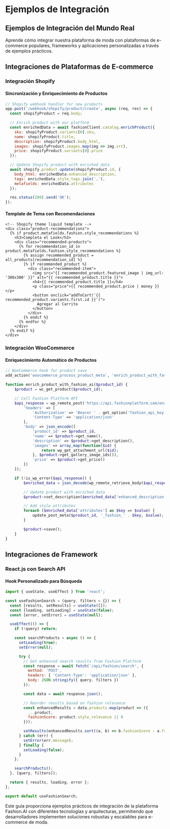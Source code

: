 # Ejemplos de Integración


## Ejemplos de Integración del Mundo Real

Aprende cómo integrar nuestra plataforma de moda con plataformas de e-commerce populares, frameworks y aplicaciones personalizadas a través de ejemplos prácticos.

## Integraciones de Plataformas de E-commerce

### Integración Shopify

#### Sincronización y Enriquecimiento de Productos
```javascript
// Shopify webhook handler for new products
app.post('/webhook/shopify/product/create', async (req, res) => {
  const shopifyProduct = req.body;

  // Enrich product with our platform
  const enrichedData = await fashionClient.catalog.enrichProduct({
    sku: shopifyProduct.variants[0].sku,
    name: shopifyProduct.title,
    description: shopifyProduct.body_html,
    images: shopifyProduct.images.map(img => img.src),
    price: shopifyProduct.variants[0].price
  });

  // Update Shopify product with enriched data
  await shopify.product.update(shopifyProduct.id, {
    body_html: enrichedData.enhanced_description,
    tags: enrichedData.style_tags.join(','),
    metafields: enrichedData.attributes
  });

  res.status(200).send('OK');
});
```

#### Template de Tema con Recomendaciones
```liquid
<!-- Shopify theme liquid template -->
<div class="product-recommendations">
  {% if product.metafields.fashion.style_recommendations %}
    <h3>Completa el Look</h3>
    <div class="recommended-products">
      {% for recommendation_id in product.metafields.fashion.style_recommendations %}
        {% assign recommended_product = all_products[recommendation_id] %}
        {% if recommended_product %}
          <div class="recommended-item">
            <img src="{{ recommended_product.featured_image | img_url: '300x300' }}" alt="{{ recommended_product.title }}">
            <h4>{{ recommended_product.title }}</h4>
            <p class="price">{{ recommended_product.price | money }}</p>
            <button onclick="addToCart('{{ recommended_product.variants.first.id }}')">
              Agregar al Carrito
            </button>
          </div>
        {% endif %}
      {% endfor %}
    </div>
  {% endif %}
</div>
```

### Integración WooCommerce

#### Enriquecimiento Automático de Productos
```php
// WooCommerce hook for product save
add_action('woocommerce_process_product_meta', 'enrich_product_with_fashion_ai');

function enrich_product_with_fashion_ai($product_id) {
    $product = wc_get_product($product_id);

    // Call Fashion Platform API
    $api_response = wp_remote_post('https://api.fashionplatform.com/enrich', [
        'headers' => [
            'Authorization' => 'Bearer ' . get_option('fashion_api_key'),
            'Content-Type' => 'application/json'
        ],
        'body' => json_encode([
            'product_id' => $product_id,
            'name' => $product->get_name(),
            'description' => $product->get_description(),
            'images' => array_map(function($id) {
                return wp_get_attachment_url($id);
            }, $product->get_gallery_image_ids()),
            'price' => $product->get_price()
        ])
    ]);

    if (!is_wp_error($api_response)) {
        $enriched_data = json_decode(wp_remote_retrieve_body($api_response), true);

        // Update product with enriched data
        $product->set_description($enriched_data['enhanced_description']);

        // Add style attributes
        foreach ($enriched_data['attributes'] as $key => $value) {
            update_post_meta($product_id, '_fashion_' . $key, $value);
        }

        $product->save();
    }
}
```

## Integraciones de Framework

### React.js con Search API

#### Hook Personalizado para Búsqueda
```javascript
import { useState, useEffect } from 'react';

const useFashionSearch = (query, filters = {}) => {
  const [results, setResults] = useState([]);
  const [loading, setLoading] = useState(false);
  const [error, setError] = useState(null);

  useEffect(() => {
    if (!query) return;

    const searchProducts = async () => {
      setLoading(true);
      setError(null);

      try {
        // Get enhanced search results from Fashion Platform
        const response = await fetch('/api/fashion/search', {
          method: 'POST',
          headers: { 'Content-Type': 'application/json' },
          body: JSON.stringify({ query, filters })
        });

        const data = await response.json();

        // Reorder results based on fashion relevance
        const enhancedResults = data.products.map(product => ({
          ...product,
          fashionScore: product.style_relevance || 0
        }));

        setResults(enhancedResults.sort((a, b) => b.fashionScore - a.fashionScore));
      } catch (err) {
        setError(err.message);
      } finally {
        setLoading(false);
      }
    };

    searchProducts();
  }, [query, filters]);

  return { results, loading, error };
};

export default useFashionSearch;
```

Este guía proporciona ejemplos prácticos de integración de la plataforma Fashion.AI con diferentes tecnologías y arquitecturas, permitiendo que desarrolladores implementen soluciones robustas y escalables para e-commerce de moda.